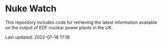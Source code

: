 # Nuke Watch

This repository includes code for retrieving the latest information available on the output of EDF nuclear power plants in the UK.

Last updated: 2022-07-18 17:18